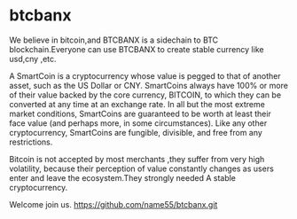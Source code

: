 # btcbanx
We believe in bitcoin,and BTCBANX is a sidechain to BTC blockchain.Everyone can use BTCBANX to create stable currency like usd,cny ,etc.

A SmartCoin is a cryptocurrency whose value is pegged to that of another asset, such as the US Dollar or CNY. SmartCoins always have 100% or more of their value backed by the core currency, BITCOIN, to which they can be converted at any time at an exchange rate. In all but the most extreme market conditions, SmartCoins are guaranteed to be worth at least their face value (and perhaps more, in some circumstances). Like any other cryptocurrency, SmartCoins are fungible, divisible, and free from any restrictions.


Bitcoin is not accepted by most merchants ,they suffer from very high volatility, because their perception of value constantly changes as users enter and leave the ecosystem.They strongly needed A stable cryptocurrency.

Welcome join us. https://github.com/name55/btcbanx.git
